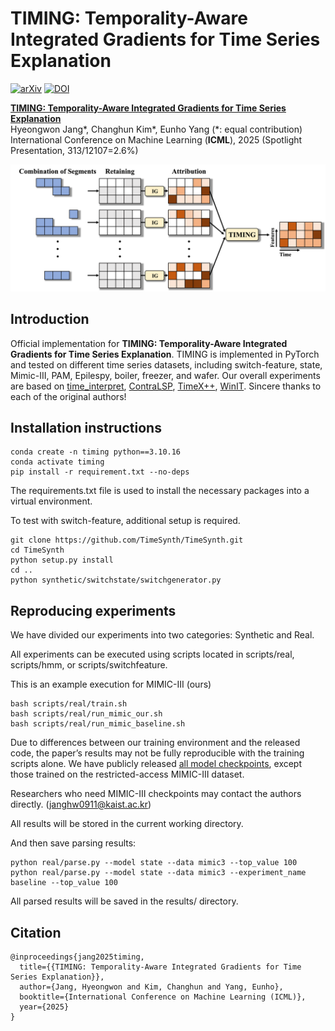 # TIMING: Temporality-Aware Integrated Gradients for Time Series Explanation
[![arXiv](https://img.shields.io/badge/arXiv-2506.05035-b31b1b.svg)](https://arxiv.org/abs/2506.05035)
[![DOI](https://zenodo.org/badge/DOI/10.5281/zenodo.15671176.svg)](https://doi.org/10.5281/zenodo.15671176)

[**TIMING: Temporality-Aware Integrated Gradients for Time Series Explanation**](https://arxiv.org/abs/2506.05035)<br>
Hyeongwon Jang*, Changhun Kim*, Eunho Yang (*: equal contribution)<br>
International Conference on Machine Learning (**ICML**), 2025 (Spotlight Presentation, 313/12107=2.6%)

![](https://github.com/drumpt/drumpt.github.io/blob/main/content/publications/timing/featured.png)



## Introduction
Official implementation for **TIMING: Temporality-Aware Integrated Gradients for Time Series Explanation**. TIMING is implemented in PyTorch and tested on different time series datasets, including switch-feature, state, Mimic-III, PAM, Epilespy, boiler, freezer, and wafer. Our overall experiments are based on [time_interpret](https://github.com/josephenguehard/time_interpret), [ContraLSP](https://github.com/zichuan-liu/ContraLSP), [TimeX++](https://github.com/zichuan-liu/TimeXplusplus), [WinIT](https://github.com/layer6ai-labs/WinIT). 
Sincere thanks to each of the original authors!



## Installation instructions

```shell script
conda create -n timing python==3.10.16
conda activate timing
pip install -r requirement.txt --no-deps
```
The requirements.txt file is used to install the necessary packages into a virtual environment.

To test with switch-feature, additional setup is required.

```shell script
git clone https://github.com/TimeSynth/TimeSynth.git
cd TimeSynth
python setup.py install
cd ..
python synthetic/switchstate/switchgenerator.py
```



## Reproducing experiments

We have divided our experiments into two categories: Synthetic and Real.

All experiments can be executed using scripts located in scripts/real, scripts/hmm, or scripts/switchfeature.

This is an example execution for MIMIC-III (ours)
```shell script
bash scripts/real/train.sh
bash scripts/real/run_mimic_our.sh
bash scripts/real/run_mimic_baseline.sh
```

Due to differences between our training environment and the released code, the paper’s results may not be fully reproducible with the training scripts alone. We have publicly released [all model checkpoints](https://drive.google.com/file/d/1nX9x2iBTcFUykHsKAj_1xQftWvZtc1B6/view?usp=sharing), except those trained on the restricted-access MIMIC-III dataset.

Researchers who need MIMIC-III checkpoints may contact the authors directly. (janghw0911@kaist.ac.kr)

All results will be stored in the current working directory.

And then save parsing results:
```shell script
python real/parse.py --model state --data mimic3 --top_value 100
python real/parse.py --model state --data mimic3 --experiment_name baseline --top_value 100
```

All parsed results will be saved in the results/ directory.

## Citation
```
@inproceedings{jang2025timing,
  title={{TIMING: Temporality-Aware Integrated Gradients for Time Series Explanation}},
  author={Jang, Hyeongwon and Kim, Changhun and Yang, Eunho},
  booktitle={International Conference on Machine Learning (ICML)},
  year={2025}
}
```

